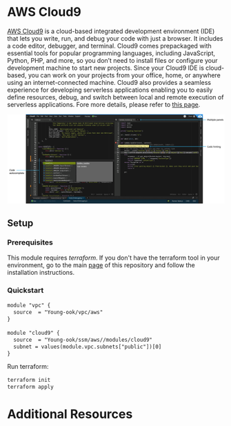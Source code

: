 # AWS Cloud9
[AWS Cloud9](https://aws.amazon.com/cloud9/) is a cloud-based integrated development environment (IDE) that lets you write, run, and debug your code with just a browser. It includes a code editor, debugger, and terminal. Cloud9 comes prepackaged with essential tools for popular programming languages, including JavaScript, Python, PHP, and more, so you don’t need to install files or configure your development machine to start new projects. Since your Cloud9 IDE is cloud-based, you can work on your projects from your office, home, or anywhere using an internet-connected machine. Cloud9 also provides a seamless experience for developing serverless applications enabling you to easily define resources, debug, and switch between local and remote execution of serverless applications. Fore more details, please refer to [this page](https://aws.amazon.com/cloud9/details/).

![aws-c9-editor](../../images/aws-c9-editor.png)

## Setup
### Prerequisites
This module requires *terraform*. If you don't have the terraform tool in your environment, go to the main [page](https://github.com/Young-ook/terraform-aws-ssm) of this repository and follow the installation instructions.

### Quickstart
```
module "vpc" {
  source  = "Young-ook/vpc/aws"
}

module "cloud9" {
  source  = "Young-ook/ssm/aws//modules/cloud9"
  subnet = values(module.vpc.subnets["public"])[0]
}
```

Run terraform:
```
terraform init
terraform apply
```

# Additional Resources
